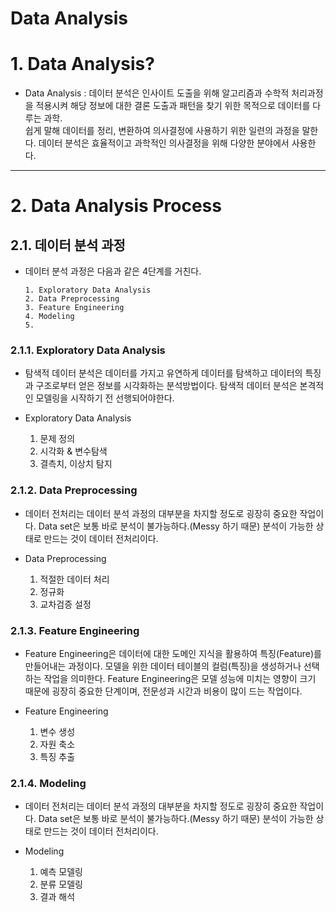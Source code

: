  Data Analysis
 ======================

# 1. Data Analysis?
- Data Analysis : 데이터 분석은 인사이트 도출을 위해 알고리즘과 수학적 처리과정을 적용시켜 해당 정보에 대한 결론 도출과 패턴을 찾기 위한 목적으로 데이터를 다루는 과학.
<br>쉽게 말해 데이터를 정리, 변환하여 의사결정에 사용하기 위한 일련의 과정을 말한다. 데이터 분석은 효율적이고 과학적인 의사결정을 위해 다양한 분야에서 사용한다.

****
# 2. Data Analysis Process
## 2.1. 데이터 분석 과정
- 데이터 분석 과정은 다음과 같은 4단계를 거친다.

      1. Exploratory Data Analysis
      2. Data Preprocessing
      3. Feature Engineering
      4. Modeling
      5. 
### 2.1.1. Exploratory Data Analysis
- 탐색적 데이터 분석은 데이터를 가지고 유연하게 데이터를 탐색하고 데이터의 특징과 구조로부터 얻은 정보를 시각화하는 분석방법이다. 탐색적 데이터 분석은 본격적인 모델링을 시작하기 전 선행되어야한다.

- Exploratory Data Analysis   
    1. 문제 정의
    2. 시각화 & 변수탐색
    3. 결측치, 이상치 탐지 
### 2.1.2. Data Preprocessing
- 데이터 전처리는 데이터 분석 과정의 대부분을 차지할 정도로 굉장히 중요한 작업이다. Data set은 보통 바로 분석이 불가능하다.(Messy 하기 때문) 분석이 가능한 상태로 만드는 것이 데이터 전처리이다. 

- Data Preprocessing   
    1. 적절한 데이터 처리
    2. 정규화
    3. 교차검증 설정 
### 2.1.3. Feature Engineering
- Feature Engineering은 데이터에 대한 도메인 지식을 활용하여 특징(Feature)를 만들어내는 과정이다. 모델을 위한 데이터 테이블의 컬럼(특징)을 생성하거나 선택하는 작업을 의미한다. Feature Engineering은 모델 성능에 미치는 영향이 크기 때문에 굉장히 중요한 단계이며, 전문성과 시간과 비용이 많이 드는 작업이다.

- Feature Engineering  
    1. 변수 생성
    2. 자원 축소
    4. 특징 추출 
### 2.1.4. Modeling
- 데이터 전처리는 데이터 분석 과정의 대부분을 차지할 정도로 굉장히 중요한 작업이다. Data set은 보통 바로 분석이 불가능하다.(Messy 하기 때문) 분석이 가능한 상태로 만드는 것이 데이터 전처리이다. 

- Modeling 
    1. 예측 모델링
    2. 분류 모델링
    3. 결과 해석 




